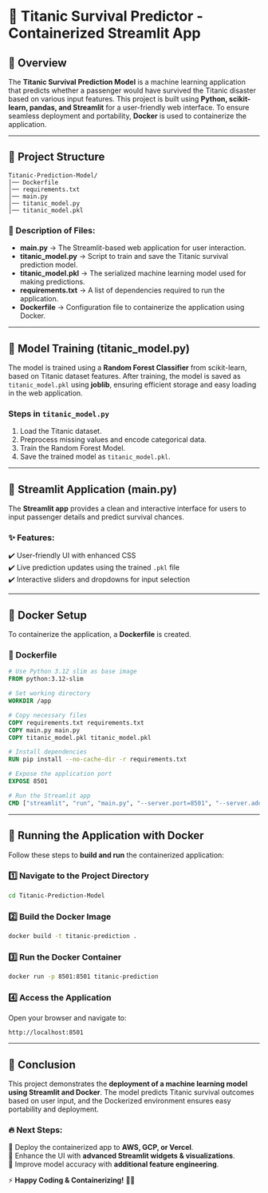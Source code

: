 # 🚢 Titanic Survival Predictor - Containerized Streamlit App

## 📌 Overview
The **Titanic Survival Prediction Model** is a machine learning application that predicts whether a passenger would have survived the Titanic disaster based on various input features. This project is built using **Python, scikit-learn, pandas, and Streamlit** for a user-friendly web interface. To ensure seamless deployment and portability, **Docker** is used to containerize the application.

---

## 📂 Project Structure
```
Titanic-Prediction-Model/
│── Dockerfile
│── requirements.txt
│── main.py
│── titanic_model.py
│── titanic_model.pkl
```
### 📜 Description of Files:
- **main.py** → The Streamlit-based web application for user interaction.
- **titanic_model.py** → Script to train and save the Titanic survival prediction model.
- **titanic_model.pkl** → The serialized machine learning model used for making predictions.
- **requirements.txt** → A list of dependencies required to run the application.
- **Dockerfile** → Configuration file to containerize the application using Docker.

---

## 🤖 Model Training (titanic_model.py)
The model is trained using a **Random Forest Classifier** from scikit-learn, based on Titanic dataset features. After training, the model is saved as `titanic_model.pkl` using **joblib**, ensuring efficient storage and easy loading in the web application.

### Steps in `titanic_model.py`
1. Load the Titanic dataset.
2. Preprocess missing values and encode categorical data.
3. Train the Random Forest Model.
4. Save the trained model as `titanic_model.pkl`.

---

## 🎨 Streamlit Application (main.py)
The **Streamlit app** provides a clean and interactive interface for users to input passenger details and predict survival chances.

### ✨ Features:
✔️ User-friendly UI with enhanced CSS  
✔️ Live prediction updates using the trained `.pkl` file  
✔️ Interactive sliders and dropdowns for input selection  

---

## 🐳 Docker Setup
To containerize the application, a **Dockerfile** is created.

### 📄 Dockerfile
```dockerfile
# Use Python 3.12 slim as base image
FROM python:3.12-slim

# Set working directory
WORKDIR /app

# Copy necessary files
COPY requirements.txt requirements.txt
COPY main.py main.py
COPY titanic_model.pkl titanic_model.pkl

# Install dependencies
RUN pip install --no-cache-dir -r requirements.txt

# Expose the application port
EXPOSE 8501

# Run the Streamlit app
CMD ["streamlit", "run", "main.py", "--server.port=8501", "--server.address=0.0.0.0"]
```

---

## 🚀 Running the Application with Docker
Follow these steps to **build and run** the containerized application:

### 1️⃣ Navigate to the Project Directory
```sh
cd Titanic-Prediction-Model
```
### 2️⃣ Build the Docker Image
```sh
docker build -t titanic-prediction .
```
### 3️⃣ Run the Docker Container
```sh
docker run -p 8501:8501 titanic-prediction
```
### 4️⃣ Access the Application
Open your browser and navigate to:
```
http://localhost:8501
```

---

## 🎯 Conclusion
This project demonstrates the **deployment of a machine learning model using Streamlit and Docker**. The model predicts Titanic survival outcomes based on user input, and the Dockerized environment ensures easy portability and deployment.

### 🔥 Next Steps:
🚀 Deploy the containerized app to **AWS, GCP, or Vercel**.  
🎨 Enhance the UI with **advanced Streamlit widgets & visualizations**.  
🧠 Improve model accuracy with **additional feature engineering**.  

⚡ **Happy Coding & Containerizing!** 🐳🚢
